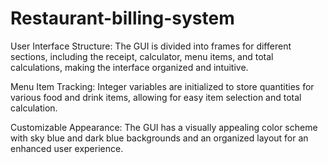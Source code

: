 # Restaurant-billing-system
User Interface Structure: The GUI is divided into frames for different sections, including the receipt, calculator, menu items, and total calculations, making the interface organized and intuitive.</br>

Menu Item Tracking: Integer variables are initialized to store quantities for various food and drink items, allowing for easy item selection and total calculation.</br>

Customizable Appearance: The GUI has a visually appealing color scheme with sky blue and dark blue backgrounds and an organized layout for an enhanced user experience.
